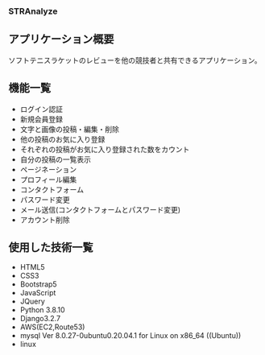 ### STRAnalyze
## アプリケーション概要
ソフトテニスラケットのレビューを他の競技者と共有できるアプリケーション。

## 機能一覧
- ログイン認証               
- 新規会員登録
- 文字と画像の投稿・編集・削除
- 他の投稿のお気に入り登録
- それぞれの投稿がお気に入り登録された数をカウント
- 自分の投稿の一覧表示
- ページネーション
- プロフィール編集
- コンタクトフォーム
- パスワード変更
- メール送信(コンタクトフォームとパスワード変更)
- アカウント削除

## 使用した技術一覧
- HTML5
- CSS3
- Bootstrap5
- JavaScript
- JQuery
- Python 3.8.10
- Django3.2.7
- AWS(EC2,Route53)
- mysql  Ver 8.0.27-0ubuntu0.20.04.1 for Linux on x86_64 ((Ubuntu))
- linux
